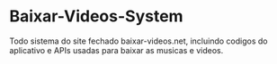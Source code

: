 # Baixar-Videos-System
Todo sistema do site fechado baixar-videos.net, incluindo codigos do aplicativo e APIs usadas para baixar as musicas e videos.
